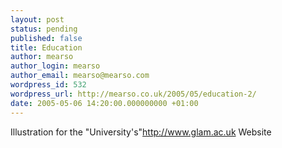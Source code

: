 ```yaml
---
layout: post
status: pending
published: false
title: Education
author: mearso
author_login: mearso
author_email: mearso@mearso.com
wordpress_id: 532
wordpress_url: http://mearso.co.uk/2005/05/education-2/
date: 2005-05-06 14:20:00.000000000 +01:00
---
```

Illustration for the "University's"http://www.glam.ac.uk Website
